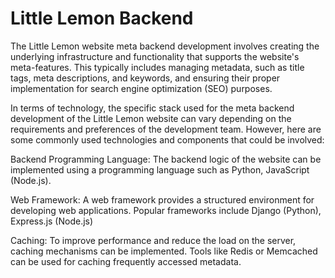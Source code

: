 # Little Lemon Backend
The Little Lemon website meta backend development involves creating the underlying infrastructure and functionality that supports the website's meta-features. This typically includes managing metadata, such as title tags, meta descriptions, and keywords, and ensuring their proper implementation for search engine optimization (SEO) purposes.

In terms of technology, the specific stack used for the meta backend development of the Little Lemon website can vary depending on the requirements and preferences of the development team. However, here are some commonly used technologies and components that could be involved:

Backend Programming Language: The backend logic of the website can be implemented using a programming language such as Python, JavaScript (Node.js).

Web Framework: A web framework provides a structured environment for developing web applications. Popular frameworks include Django (Python), Express.js (Node.js)

Caching: To improve performance and reduce the load on the server, caching mechanisms can be implemented. Tools like Redis or Memcached can be used for caching frequently accessed metadata.
